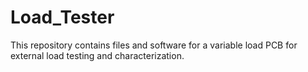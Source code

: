 # Load_Tester
This repository contains files and software for a variable load PCB for external load testing and characterization.
